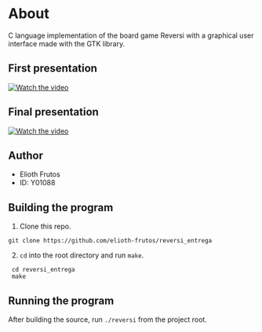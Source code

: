# About
C language implementation of the board game Reversi with a
graphical user interface made with the GTK library.

## First presentation
[![Watch the video](https://img.youtube.com/vi/bvcf3egUvFE/maxresdefault.jpg)](https://youtu.be/bvcf3egUvFE)

## Final presentation
[![Watch the video](https://img.youtube.com/vi/VrXYBHdVJ4A/maxresdefault.jpg)](https://youtu.be/VrXYBHdVJ4A)

## Author
- Elioth Frutos
- ID: Y01088

## Building the program
1. Clone this repo.

```
git clone https://github.com/elioth-frutos/reversi_entrega
```

2. `cd` into the root directory and run `make`.

```
 cd reversi_entrega
 make
```

## Running the program
After building the source, run `./reversi` from the project root.
